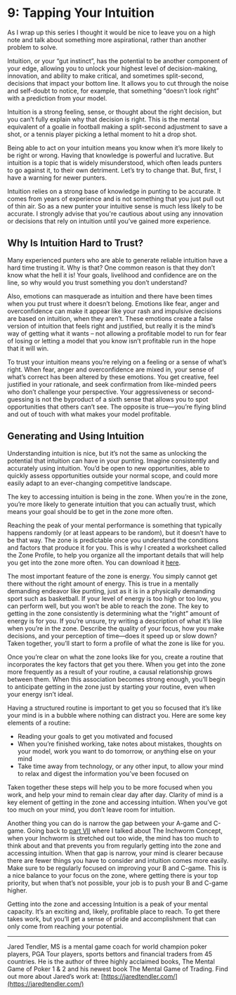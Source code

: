 # 9: Tapping Your Intuition

As I wrap up this series I thought it would be nice to leave you on a high note and talk about something more aspirational, rather than another problem to solve. 

Intuition, or your “gut instinct”, has the potential to be another component of your edge, allowing you to unlock your highest level of decision-making, innovation, and ability to make critical, and sometimes split-second, decisions that impact your bottom line. It allows you to cut through the noise and self-doubt to notice, for example, that something “doesn’t look right” with a prediction from your model.

Intuition is a strong feeling, sense, or thought about the right decision, but you can’t fully explain why that decision is right. This is the mental equivalent of a goalie in football making a split-second adjustment to save a shot, or a tennis player picking a lethal moment to hit a drop shot. 

Being able to act on your intuition means you know when it’s more likely to be right or wrong. Having that knowledge is powerful and lucrative. But intuition is a topic that is widely misunderstood, which often leads punters to go against it, to their own detriment. Let’s try to change that. But, first, I have a warning for newer punters. 

Intuition relies on a strong base of knowledge in punting to be accurate. It comes from years of experience and is not something that you just pull out of thin air. So as a new punter your intuitive sense is much less likely to be accurate. I strongly advise that you're cautious about using any innovation or decisions that rely on intuition until you’ve gained more experience.

## Why Is Intuition Hard to Trust?

Many experienced punters who are able to generate reliable intuition have a hard time trusting it. Why is that? One common reason is that they don’t know what the hell it is! Your goals, livelihood and confidence are on the line, so why would you trust something you don’t understand?

Also, emotions can masquerade as intuition and there have been times when you put trust where it doesn’t belong. Emotions like fear, anger and overconfidence can make it appear like your rash and impulsive decisions are based on intuition, when they aren’t. These emotions create a false version of intuition that feels right and justified, but really it is the mind’s way of getting what it wants – not allowing a profitable model to run for fear of losing or letting a model that you know isn’t profitable run in the hope that it will win.

To trust your intuition means you’re relying on a feeling or a sense of what’s right. When fear, anger and overconfidence are mixed in, your sense of what’s correct has been altered by these emotions. You get creative, feel justified in your rationale, and seek confirmation from like-minded peers who don’t challenge your perspective. Your aggressiveness or second-guessing is not the byproduct of a sixth sense that allows you to spot opportunities that others can’t see. The opposite is true—you’re flying blind and out of touch with what makes your model profitable.

## Generating and Using Intuition

Understanding intuition is nice, but it’s not the same as unlocking the potential that intuition can have in your punting. Imagine consistently and accurately using intuition. You’d be open to new opportunities, able to quickly assess opportunities outside your normal scope, and could more easily adapt to an ever-changing competitive landscape.

The key to accessing intuition is being in the zone. When you’re in the zone, you’re more likely to generate intuition that you can actually trust, which means your goal should be to get in the zone more often. 

Reaching the peak of your mental performance is something that typically happens randomly (or at least appears to be random), but it doesn’t have to be that way. The zone is predictable once you understand the conditions and factors that produce it for you. This is why I created a worksheet called the Zone Profile, to help you organize all the important details that will help you get into the zone more often. You can download it [here](/mentalGame/assets/ZoneProfile.docx).

The most important feature of the zone is energy. You simply cannot get there without the right amount of energy. This is true in a mentally demanding endeavor like punting, just as it is in a physically demanding sport such as basketball. If your level of energy is too high or too low, you can perform well, but you won’t be able to reach the zone. The key to getting in the zone consistently is determining what the “right” amount of energy is for you. If you’re unsure, try writing a description of what it’s like when you’re in the zone. Describe the quality of your focus, how you make decisions, and your perception of time—does it speed up or slow down? Taken together, you’ll start to form a profile of what the zone is like for you.

Once you’re clear on what the zone looks like for you, create a routine that incorporates the key factors that get you there. When you get into the zone more frequently as a result of your routine, a causal relationship grows between them. When this association becomes strong enough, you’ll begin to anticipate getting in the zone just by starting your routine, even when your energy isn’t ideal.

Having a structured routine is important to get you so focused that it’s like your mind is in a bubble where nothing can distract you. Here are some key elements of a routine:

 - Reading your goals to get you motivated and focused
 - When you’re finished working, take notes about mistakes, thoughts on your model, work you want to do tomorrow, or anything else on your mind
 - Take time away from technology, or any other input, to allow your mind to relax and digest the information you’ve been focused on

Taken together these steps will help you to be more focused when you work, and help your mind to remain clear day after day. Clarity of mind is a key element of getting in the zone and accessing intuition. When you’ve got too much on your mind, you don’t leave room for intuition.

Another thing you can do is narrow the gap between your A-game and C-game. Going back to [part VII](../InchwormConcept) where I talked about The Inchworm Concept, when your Inchworm is stretched out too wide, the mind has too much to think about and that prevents you from regularly getting into the zone and accessing intuition. When that gap is narrow, your mind is clearer because there are fewer things you have to consider and intuition comes more easily. Make sure to be regularly focused on improving your B and C-game. This is a nice balance to your focus on the zone, where getting there is your top priority, but when that’s not possible, your job is to push your B and C-game higher.

Getting into the zone and accessing Intuition is a peak of your mental capacity. It’s an exciting and, likely, profitable place to reach. To get there takes work, but you’ll get a sense of pride and accomplishment that can only come from reaching your potential. 

---

Jared Tendler, MS is a mental game coach for world champion poker players, PGA Tour players, sports bettors and financial traders from 45 countries. He is the author of three highly acclaimed books, The Mental Game of Poker 1 & 2 and his newest book The Mental Game of Trading. Find out more about Jared’s work at: [https://jaredtendler.com/](https://jaredtendler.com/) 
